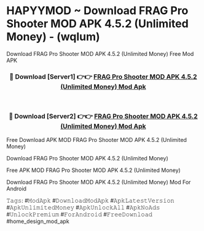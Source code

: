 # HAPYYMOD ~ Download FRAG Pro Shooter MOD APK 4.5.2 (Unlimited Money) - (wqlum)
Download FRAG Pro Shooter MOD APK 4.5.2 (Unlimited Money) Free Mod APK

<div align="center">
<h3>🔴 Download [Server1] 👉👉 <a href="https://apk-comot.site?title=FRAG_Pro_Shooter_MOD_APK_4.5.2_(Unlimited_Money)">FRAG Pro Shooter MOD APK 4.5.2 (Unlimited Money) Mod Apk</a></h3><br>

<h3>🔴 Download [Server2] 👉👉 <a href="https://apk-comot.site?title=FRAG_Pro_Shooter_MOD_APK_4.5.2_(Unlimited_Money)">FRAG Pro Shooter MOD APK 4.5.2 (Unlimited Money) Mod Apk</a></h3>
</div>


Free Download APK MOD FRAG Pro Shooter MOD APK 4.5.2 (Unlimited Money)

Download FRAG Pro Shooter MOD APK 4.5.2 (Unlimited Money) 

Free APK MOD FRAG Pro Shooter MOD APK 4.5.2 (Unlimited Money) 

Download FRAG Pro Shooter MOD APK 4.5.2 (Unlimited Money) Mod For Android

𝚃𝚊𝚐𝚜: #𝙼𝚘𝚍𝙰𝚙𝚔 #𝙳𝚘𝚠𝚗𝚕𝚘𝚊𝚍𝙼𝚘𝚍𝙰𝚙𝚔 #𝙰𝚙𝚔𝙻𝚊𝚝𝚎𝚜𝚝𝚅𝚎𝚛𝚜𝚒𝚘𝚗 #𝙰𝚙𝚔𝚄𝚗𝚕𝚒𝚖𝚒𝚝𝚎𝚍𝙼𝚘𝚗𝚎𝚢 #𝙰𝚙𝚔𝚄𝚗𝚕𝚘𝚌𝚔𝙰𝚕𝚕 #𝙰𝚙𝚔𝙽𝚘𝙰𝚍𝚜 #𝚄𝚗𝚕𝚘𝚌𝚔𝙿𝚛𝚎𝚖𝚒𝚞𝚖 #𝙵𝚘𝚛𝙰𝚗𝚍𝚛𝚘𝚒𝚍 #𝙵𝚛𝚎𝚎𝙳𝚘𝚠𝚗𝚕𝚘𝚊𝚍 #home_design_mod_apk